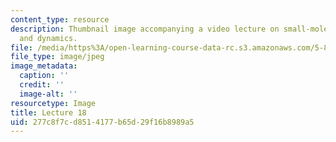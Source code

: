 ```yaml
---
content_type: resource
description: Thumbnail image accompanying a video lecture on small-molecule spectroscopy
  and dynamics.
file: /media/https%3A/open-learning-course-data-rc.s3.amazonaws.com/5-80-small-molecule-spectroscopy-and-dynamics-fall-2008/277c8f7cd8514177b65d29f16b8989a5_mit5_80f08lec18_th.jpg
file_type: image/jpeg
image_metadata:
  caption: ''
  credit: ''
  image-alt: ''
resourcetype: Image
title: Lecture 18
uid: 277c8f7c-d851-4177-b65d-29f16b8989a5
---
```


